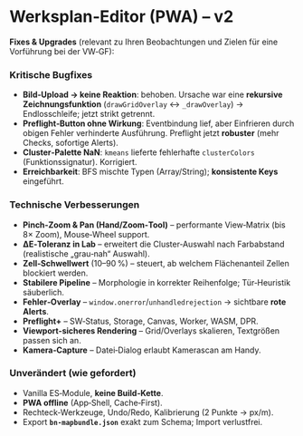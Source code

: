 # Werksplan‑Editor (PWA) – v2

**Fixes & Upgrades** (relevant zu Ihren Beobachtungen und Zielen für eine Vorführung bei der VW‑GF):

### Kritische Bugfixes
- **Bild‑Upload → keine Reaktion**: behoben. Ursache war eine **rekursive Zeichnungsfunktion** (`drawGridOverlay` ↔ `_drawOverlay`) → Endlosschleife; jetzt strikt getrennt.
- **Preflight‑Button ohne Wirkung**: Eventbindung lief, aber Einfrieren durch obigen Fehler verhinderte Ausführung. Preflight jetzt **robuster** (mehr Checks, sofortige Alerts).
- **Cluster‑Palette NaN**: `kmeans` lieferte fehlerhafte `clusterColors` (Funktionssignatur). Korrigiert.
- **Erreichbarkeit**: BFS mischte Typen (Array/String); **konsistente Keys** eingeführt.

### Technische Verbesserungen
- **Pinch‑Zoom & Pan (Hand/Zoom‑Tool)** – performante View‑Matrix (bis 8× Zoom), Mouse‑Wheel support.
- **ΔE‑Toleranz in Lab** – erweitert die Cluster‑Auswahl nach Farbabstand (realistische „grau‑nah“ Auswahl).
- **Zell‑Schwellwert** (10–90 %) – steuert, ab welchem Flächenanteil Zellen blockiert werden.
- **Stabilere Pipeline** – Morphologie in korrekter Reihenfolge; Tür‑Heuristik säuberlich.
- **Fehler‑Overlay** – `window.onerror`/`unhandledrejection` → sichtbare **rote Alerts**.
- **Preflight+** – SW‑Status, Storage, Canvas, Worker, WASM, DPR.
- **Viewport‑sicheres Rendering** – Grid/Overlays skalieren, Textgrößen passen sich an.
- **Kamera‑Capture** – Datei‑Dialog erlaubt Kamerascan am Handy.

### Unverändert (wie gefordert)
- Vanilla ES‑Module, **keine Build‑Kette**.
- **PWA offline** (App‑Shell, Cache‑First).
- Rechteck‑Werkzeuge, Undo/Redo, Kalibrierung (2 Punkte → px/m).
- Export **`bn-mapbundle.json`** exakt zum Schema; Import verlustfrei.
